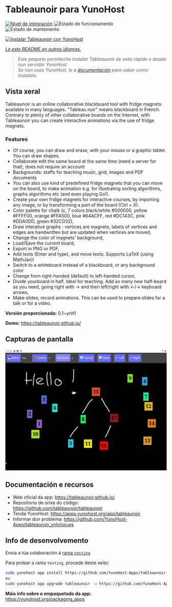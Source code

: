 <!--
NOTA: Este README foi creado automáticamente por <https://github.com/YunoHost/apps/tree/master/tools/readme_generator>
NON debe editarse manualmente.
-->

# Tableaunoir para YunoHost

[![Nivel de integración](https://dash.yunohost.org/integration/tableaunoir.svg)](https://ci-apps.yunohost.org/ci/apps/tableaunoir/) ![Estado de funcionamento](https://ci-apps.yunohost.org/ci/badges/tableaunoir.status.svg) ![Estado de mantemento](https://ci-apps.yunohost.org/ci/badges/tableaunoir.maintain.svg)

[![Instalar Tableaunoir con YunoHost](https://install-app.yunohost.org/install-with-yunohost.svg)](https://install-app.yunohost.org/?app=tableaunoir)

*[Le este README en outros idiomas.](./ALL_README.md)*

> *Este paquete permíteche instalar Tableaunoir de xeito rápido e doado nun servidor YunoHost.*  
> *Se non usas YunoHost, le a [documentación](https://yunohost.org/install) para saber como instalalo.*

## Vista xeral

Tableaunoir is an online collaborative blackboard tool with fridge magnets available in many languages. "Tableau noir" means blackboard in French. Contrary to plenty of other collaborative boards on the Internet, with Tableaunoir you can create interactive animations via the use of fridge magnets.

### Features

- Of course, you can draw and erase, with your mouse or a graphic tablet. You can draw shapes.
- Collaborate edit the same board at the same time (need a server for that), does not require an account
- Backgrounds: staffs for teaching music, grid, images and PDF documents
- You can also use kind of predefined fridge magnets that you can move on the board, to make animation e.g. for illustrating sorting algorithms, graphs algorithms etc (and even playing Go!).
- Create your own fridge magnets for interactive courses, by importing any image, or by transforming a part of the board (Ctrl + X).
- Color palette for chalk (c, 7 colors black/white #000000, yellow #FFFF00, orange #FFA500, blue #64ACFF, red #DC143C, pink #DDA0DD, green #32CD32),
- Draw interative graphs : vertices are magnets, labels of vertices and edges are handwritten but are updated when vertices are moved,
- Change the color of magnets' background,
- Load/Save the current board,
- Export in PNG or PDF,
- Add texts (Enter and type), and move texts. Supports LaTeX (using MathJax)!
- Switch to a whiteboard instead of a blackboard, or any background color
- Change from right-handed (default) to left-handed cursor,
- Divide yourboard in half. Ideal for teaching. Add as many new half-board as you need, going right with → and then left/right with ←/→ keyboard arrows,
- Make slides, record animations. This can be used to prepare slides for a talk or for a video.


**Versión proporcionada:** 0.1~ynh1

**Demo:** <https://tableaunoir.github.io/>

## Capturas de pantalla

![Captura de pantalla de Tableaunoir](./doc/screenshots/screenshot.jpg)

## Documentación e recursos

- Web oficial da app: <https://tableaunoir.github.io/>
- Repositorio de orixe do código: <https://github.com/tableaunoir/tableaunoir>
- Tenda YunoHost: <https://apps.yunohost.org/app/tableaunoir>
- Informar dun problema: <https://github.com/YunoHost-Apps/tableaunoir_ynh/issues>

## Info de desenvolvemento

Envía a túa colaboración á [rama `testing`](https://github.com/YunoHost-Apps/tableaunoir_ynh/tree/testing).

Para probar a rama `testing`, procede deste xeito:

```bash
sudo yunohost app install https://github.com/YunoHost-Apps/tableaunoir_ynh/tree/testing --debug
ou
sudo yunohost app upgrade tableaunoir -u https://github.com/YunoHost-Apps/tableaunoir_ynh/tree/testing --debug
```

**Máis info sobre o empaquetado da app:** <https://yunohost.org/packaging_apps>

